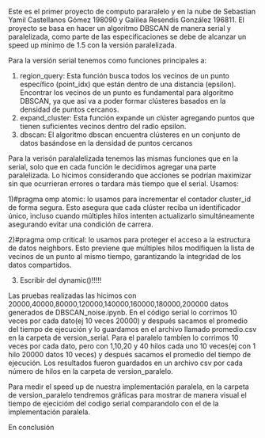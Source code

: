 Este es el primer proyecto de computo pararalelo y en la nube de Sebastian Yamil Castellanos Gómez 198090 y Galilea Resendis González 196811. El proyecto se basa en hacer un algoritmo DBSCAN de manera serial y paralelizada, como parte de las especificaciones se debe de alcanzar un speed up minimo de 1.5 con la versión paralelizada. 

Para la versión serial tenemos como funciones principales a: 
1) region_query: Esta función busca todos los vecinos de un punto específico (point_idx) que están dentro de una distancia (epsilon). Encontrar los vecinos de un punto es fundamental para algoritmo DBSCAN, ya que así va a poder formar clústeres basados en la densidad de puntos cercanos.
2) expand_cluster: Esta función expande un clúster agregando puntos que tienen suficientes vecinos dentro del radio epsilon.
3) dbscan: El algoritmo dbscan encuentra clústeres en un conjunto de datos basándose en la densidad de puntos cercanos

Para la verisón paralalelizada tenemos las mismas funciones que en la serial, solo que en cada función le decidimos agregar una parte paralelizada. Lo hicimos considerando que acciones se podrían maximizar sin que ocurrieran errores o tardara más tiempo que el serial.
Usamos: 

1)#pragma omp atomic: lo usamos para incrementar el contador cluster_id de forma segura. Esto asegura que cada clúster reciba un identificador único, incluso cuando múltiples hilos intenten actualizarlo simultáneamente asegurando evitar una condición de carrera. 

2)#pragma omp critical: lo usamos para proteger el acceso a la estructura de datos neighbors. Esto previene que múltiples hilos modifiquen la lista de vecinos de un punto al mismo tiempo, garantizando la integridad de los datos compartidos.

3) Escribir del dynamic()!!!!!

Las pruebas realizadas las hicimos con 20000,40000,80000,120000,140000,160000,180000,200000 datos generados de DBSCAN_noise.ipynb. En el código serial lo corrimos 10 veces por cada dato(ej 10 veces 20000) y después sacamos el promedio del tiempo de ejecución y lo guardamos en el archivo llamado promedio.csv en la carpeta de version_serial. Para el paralelo tambíen lo corrimos 10 veces por cada dato, pero con 1,10,20 y 40 hilos cada uno 10 veces(ej con 1 hilo 20000 datos 10 veces) y después sacamos el promedio del tiempo de ejecución. Los resultados fueron guardados en un archivo csv por cada número de hilos en la carpeta de version_paralelo. 

Para medir el speed up de nuestra implementación paralela, en la carpeta de version_paralelo tendremos gráficas para mostrar de manera visual el tiempo de ejecicióm del codigo serial comparandolo con el de la implementación paralela. 

En conclusión 


